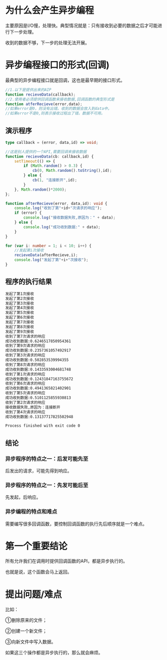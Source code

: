 # 为什么会产生异步编程

主要原因是I/O慢，处理快。典型情况就是：只有接收到必要的数据之后才可能进行下一步处理。

收到的数据不够，下一步的处理无法开展。

# 异步编程接口的形式(回调)

最典型的异步编程接口就是回调，这也是最早期的接口形式。

```javascript
//1.以下是提供出来的AIP
function recieveData(callback);
//2.使用者必须提供回调函数来接收数据,回调函数的典型形式是
function atferRecieve(error,data);
//如果error是0，则没有出错。收到的数据会放入到data中。
//如果error不是0,则表示接收过程出了错。数据不可用。
```

## 演示程序

```typescript
type callback = (error, data,id) => void;

//这是别人提供的一个API,需要回调来接收数据
function recieveData(cb: callback,id) {
    setTimeout(() => {
        if (Math.random() > 0.3) {
            cb(0, Math.random().toString(),id);
        } else {
            cb(1, "连接断开",id);
        }
    }, Math.random()*2000);
};

function afterRecieve(error, data,id): void {
    console.log("收到了第"+id+"次请求的响应");
    if (error) {
        console.log("接收数据失败,原因为：" + data);
    } else {
        console.log("成功收到数据:" + data);
    }
}

for (var i: number = 1; i < 10; i++) {
    //发起第i次接收
    recieveData(afterRecieve,i);
    console.log("发起了第"+i+"次接收");
}

```

## 程序的执行结果

```bash
发起了第1次接收
发起了第2次接收
发起了第3次接收
发起了第4次接收
发起了第5次接收
发起了第6次接收
发起了第7次接收
发起了第8次接收
发起了第9次接收
收到了第7次请求的响应
成功收到数据:0.6246517850954361
收到了第9次请求的响应
成功收到数据:0.2357361057492917
收到了第3次请求的响应
成功收到数据:0.502853539994355
收到了第8次请求的响应
成功收到数据:0.1433593004681748
收到了第1次请求的响应
成功收到数据:0.12431847163755672
收到了第6次请求的响应
成功收到数据:0.4941365821402901
收到了第5次请求的响应
成功收到数据:0.5101125855930813
收到了第2次请求的响应
接收数据失败,原因为：连接断开
收到了第4次请求的响应
成功收到数据:0.13137717825502948

Process finished with exit code 0
```

## 结论

### 异步程序的特点之一：后发可能先至

后发出的请求，可能先得到响应。

### 异步程序的特点之一：先发可能后至

先发起，后响应。

### 异步编程的特点和难点

需要编写很多回调函数，要控制回调函数的执行先后顺序就是一个难点。

# 第一个重要结论

所有允许我们在调用时提供回调函数的API，都是异步执行的。

也就是说，这个函数会马上返回。

# 提出问题/难点

比如：

①删除原来的文件；

②创建一个新文件；

③向新文件中写入数据。

如果这三个操作都是异步执行的，那么就会麻烦。

